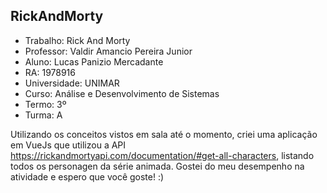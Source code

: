## RickAndMorty
- Trabalho: Rick And Morty
- Professor: Valdir Amancio Pereira Junior
- Aluno: Lucas Panizio Mercadante
- RA: 1978916
- Universidade: UNIMAR
- Curso: Análise e Desenvolvimento de Sistemas
- Termo: 3º
- Turma: A

Utilizando os conceitos vistos em sala até o momento, criei uma aplicação em VueJs que utilizou a API https://rickandmortyapi.com/documentation/#get-all-characters, listando todos os personagen da série animada. Gostei do meu desempenho na atividade e espero que você goste! :)
